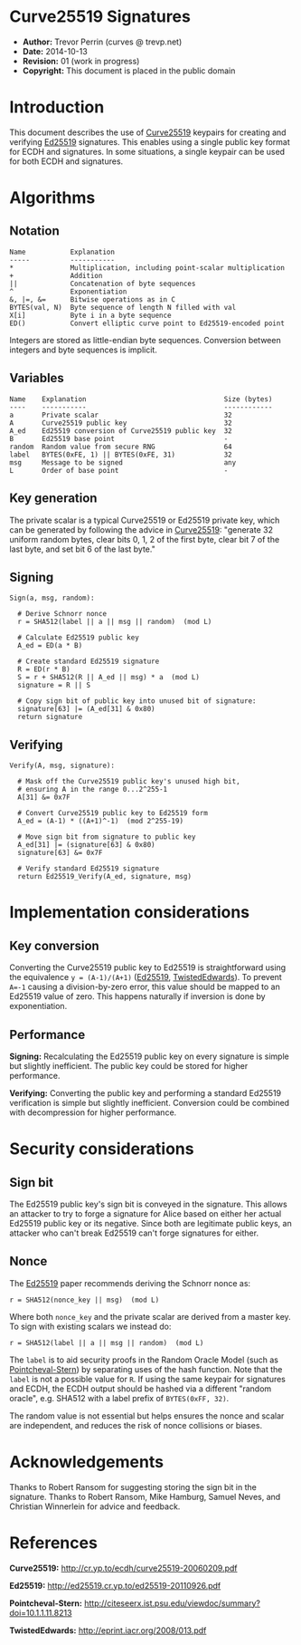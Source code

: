 
Curve25519 Signatures
=======================

 * **Author:** Trevor Perrin (curves @ trevp.net)
 * **Date:** 2014-10-13
 * **Revision:** 01 (work in progress)
 * **Copyright:** This document is placed in the public domain

Introduction
=
This document describes the use of [Curve25519][] keypairs for
creating and verifying [Ed25519][] signatures.  This enables using a
single public key format for ECDH and signatures.  In some situations,
a single keypair can be used for both ECDH and signatures.

Algorithms
=

Notation
-
    Name           Explanation
    -----          -----------
    *              Multiplication, including point-scalar multiplication
    +              Addition
    ||             Concatenation of byte sequences
    ^              Exponentiation
    &, |=, &=      Bitwise operations as in C
    BYTES(val, N)  Byte sequence of length N filled with val
    X[i]           Byte i in a byte sequence
    ED()           Convert elliptic curve point to Ed25519-encoded point

Integers are stored as little-endian byte sequences.  Conversion
between integers and byte sequences is implicit.

Variables
-

    Name    Explanation                                  Size (bytes)
    ----    -----------                                  ------------
    a       Private scalar                               32
    A       Curve25519 public key                        32
    A_ed    Ed25519 conversion of Curve25519 public key  32
    B       Ed25519 base point                           -
    random  Random value from secure RNG                 64
    label   BYTES(0xFE, 1) || BYTES(0xFE, 31)            32
    msg     Message to be signed                         any
    L       Order of base point                          -

Key generation
-
The private scalar is a typical Curve25519 or Ed25519 private key,
which can be generated by following the advice in [Curve25519][]:
"generate 32 uniform random bytes, clear bits 0, 1, 2 of the first
byte, clear bit 7 of the last byte, and set bit 6 of the last byte."

Signing
-

    Sign(a, msg, random):
    
      # Derive Schnorr nonce
      r = SHA512(label || a || msg || random)  (mod L)
 
      # Calculate Ed25519 public key
      A_ed = ED(a * B)

      # Create standard Ed25519 signature
      R = ED(r * B)
      S = r + SHA512(R || A_ed || msg) * a  (mod L)
      signature = R || S

      # Copy sign bit of public key into unused bit of signature:
      signature[63] |= (A_ed[31] & 0x80)
      return signature

Verifying
-

    Verify(A, msg, signature):
    
      # Mask off the Curve25519 public key's unused high bit,
      # ensuring A in the range 0...2^255-1
      A[31] &= 0x7F
      
      # Convert Curve25519 public key to Ed25519 form
      A_ed = (A-1) * ((A+1)^-1)  (mod 2^255-19)

      # Move sign bit from signature to public key
      A_ed[31] |= (signature[63] & 0x80)
      signature[63] &= 0x7F

      # Verify standard Ed25519 signature
      return Ed25519_Verify(A_ed, signature, msg)


Implementation considerations
=

Key conversion
-

Converting the Curve25519 public key to Ed25519 is straightforward
using the equivalence `y = (A-1)/(A+1)` ([Ed25519](#Ed25519),
[TwistedEdwards][]).  To prevent `A=-1` causing a division-by-zero
error, this value should be mapped to an Ed25519 value of zero.  This
happens naturally if inversion is done by exponentiation.

Performance
-
**Signing:** Recalculating the Ed25519 public key on every signature
is simple but slightly inefficient. The public key could be stored for
higher performance.

**Verifying:** Converting the public key and performing a standard
Ed25519 verification is simple but slightly inefficient.  Conversion
could be combined with decompression for higher performance.

Security considerations
=

Sign bit
-
The Ed25519 public key's sign bit is conveyed in the signature.  This
allows an attacker to try to forge a signature for Alice based on
either her actual Ed25519 public key or its negative.  Since both are
legitimate public keys, an attacker who can't break Ed25519 can't
forge signatures for either.

Nonce
-
The [Ed25519][] paper recommends deriving the Schnorr nonce as:

    r = SHA512(nonce_key || msg)  (mod L)

Where both `nonce_key` and the private scalar are derived from a
master key.  To sign with existing scalars we instead do:

    r = SHA512(label || a || msg || random)  (mod L)

The `label` is to aid security proofs in the Random Oracle Model (such
as [Pointcheval-Stern][]) by separating uses of the hash function.
Note that the `label` is not a possible value for `R`.  If using the
same keypair for signatures and ECDH, the ECDH output should be hashed
via a different "random oracle", e.g. SHA512 with a label prefix of
`BYTES(0xFF, 32)`.

The random value is not essential but helps ensures the nonce and
scalar are independent, and reduces the risk of nonce collisions or
biases.

Acknowledgements
=

Thanks to Robert Ransom for suggesting storing the sign bit in the
signature.  Thanks to Robert Ransom, Mike Hamburg, Samuel Neves, and
Christian Winnerlein for advice and feedback.

References
=
[Curve25519]: #Curve25519
<a name="Curve25519">**Curve25519:**</a>
<http://cr.yp.to/ecdh/curve25519-20060209.pdf>

[Ed25519]: #Ed25519
<a name="Ed25519">**Ed25519:**</a> <http://ed25519.cr.yp.to/ed25519-20110926.pdf>

[Pointcheval-Stern]: #Pointcheval-Stern
<a name="Pointcheval-Stern">**Pointcheval-Stern:**</a>
<http://citeseerx.ist.psu.edu/viewdoc/summary?doi=10.1.1.11.8213>

[TwistedEdwards]: #TwistedEdwards
<a name="TwistedEdwards">**TwistedEdwards:**</a>
<http://eprint.iacr.org/2008/013.pdf>
